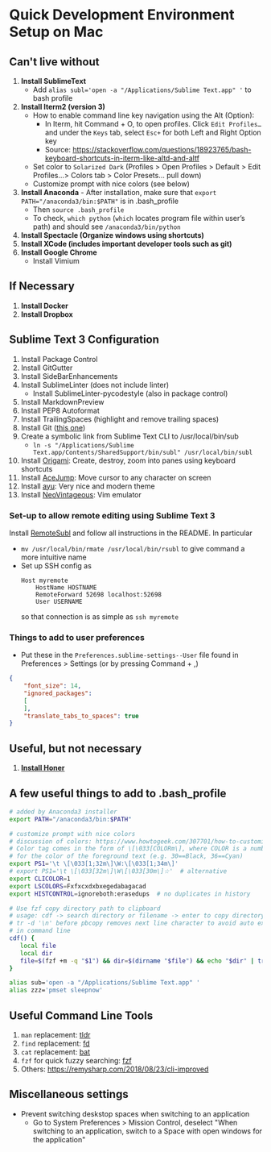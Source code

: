 # Quick Development Environment Setup on Mac

## Can't live without
1. __Install SublimeText__
	- Add `alias subl='open -a "/Applications/Sublime Text.app" '` to bash profile
2. __Install Iterm2 (version 3)__
	- How to enable command line key navigation using the Alt (Option):
		- In Iterm, hit Command + O, to open profiles. Click `Edit Profiles…` and under the `Keys` tab, select `Esc+` for both Left and Right Option key
		- Source: https://stackoverflow.com/questions/18923765/bash-keyboard-shortcuts-in-iterm-like-altd-and-altf
	- Set color to `Solarized Dark` (Profiles > Open Profiles > Default > Edit Profiles...> Colors tab > Color Presets... pull down)
	- Customize prompt with nice colors (see below)
3. __Install Anaconda__
    	- After installation, make sure that `export PATH="/anaconda3/bin:$PATH"` is in .bash_profile
	- Then `source .bash_profile`
	- To check, `which python` (`which` locates program file within user’s path) and should see `/anaconda3/bin/python`
4. __Install Spectacle (Organize windows using shortcuts)__
5. __Install XCode (includes important developer tools such as git)__
6. __Install Google Chrome__
	* Install Vimium

## If Necessary
1. __Install Docker__
2. __Install Dropbox__

## Sublime Text 3 Configuration
1. Install Package Control
2. Install GitGutter
3. Install SideBarEnhancements
4. Install SublimeLinter (does not include linter)
	- Install SublimeLinter-pycodestyle (also in package control)
5. Install MarkdownPreview
6. Install PEP8 Autoformat
7. Install TrailingSpaces (highlight and remove trailing spaces)
8. Install Git ([this one](https://github.com/kemayo/sublime-text-git))
9. Create a symbolic link from Sublime Text CLI to /usr/local/bin/sub
	* `ln -s "/Applications/Sublime Text.app/Contents/SharedSupport/bin/subl" /usr/local/bin/subl`
10. Install [Origami](https://github.com/SublimeText/Origami): Create, destroy, zoom into panes using keyboard shortcuts
11. Install [AceJump](https://github.com/ice9js/ace-jump-sublime): Move cursor to any character on screen
12. Install [ayu](https://github.com/dempfi/ayu): Very nice and modern theme
13. Install [NeoVintageous](https://github.com/NeoVintageous/NeoVintageous): Vim emulator

### Set-up to allow remote editing using Sublime Text 3
Install [RemoteSubl](https://github.com/randy3k/RemoteSubl) and follow all instructions in the README. In particular
* `mv /usr/local/bin/rmate /usr/local/bin/rsubl` to give command a more intuitive name
* Set up SSH config as
	```
	Host myremote
		HostName HOSTNAME
		RemoteForward 52698 localhost:52698
		User USERNAME
	```
	so that connection is as simple as `ssh myremote`

### Things to add to user preferences
* Put these in the `Preferences.sublime-settings--User` file found in Preferences > Settings (or by pressing Command + ,)
```json
{
	"font_size": 14,
	"ignored_packages":
	[
	],
	"translate_tabs_to_spaces": true
}
```

## Useful, but not necessary
1. [__Install Honer__](https://github.com/puffnfresh/Honer.app)

## A few useful things to add to .bash_profile
```bash
# added by Anaconda3 installer
export PATH="/anaconda3/bin:$PATH"

# customize prompt with nice colors
# discussion of colors: https://www.howtogeek.com/307701/how-to-customize-and-colorize-your-bash-prompt/
# Color tag comes in the form of \[\033[COLORm\], where COLOR is a number
# for the color of the foreground text (e.g. 30==Black, 36==Cyan)
export PS1='\t \[\033[1;32m\]\W:\[\033[1;34m\]'
# export PS1='\t \[\033[32m\]\W\[\033[30m\]☆'  # alternative
export CLICOLOR=1
export LSCOLORS=Fxfxcxdxbxegedabagacad
export HISTCONTROL=ignoreboth:erasedups  # no duplicates in history

# Use fzf copy directory path to clipboard
# usage: cdf -> search directory or filename -> enter to copy directory to clipboard
# tr -d '\n' before pbcopy removes next line character to avoid auto execution
# in command line
cdf() {
   local file
   local dir
   file=$(fzf +m -q "$1") && dir=$(dirname "$file") && echo "$dir" | tr -d '\n' | pbcopy
}

alias sub='open -a "/Applications/Sublime Text.app" '
alias zzz='pmset sleepnow'
```
## Useful Command Line Tools
1. `man` replacement: [tldr](https://tldr.sh/#installation)
2. `find` replacement: [fd](https://github.com/sharkdp/fd/)
3. `cat` replacement: [bat](https://github.com/sharkdp/bat)
4. `fzf` for quick fuzzy searching: [fzf](https://github.com/junegunn/fzf)
5. Others: https://remysharp.com/2018/08/23/cli-improved

## Miscellaneous settings
* Prevent switching deskstop spaces when switching to an application
	- Go to System Preferences > Mission Control, deselect "When switching to an application, switch to a Space with open windows for the application"


